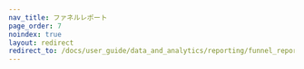 ```yaml
---
nav_title: ファネルレポート
page_order: 7
noindex: true
layout: redirect
redirect_to: /docs/user_guide/data_and_analytics/reporting/funnel_reports/
---
```

